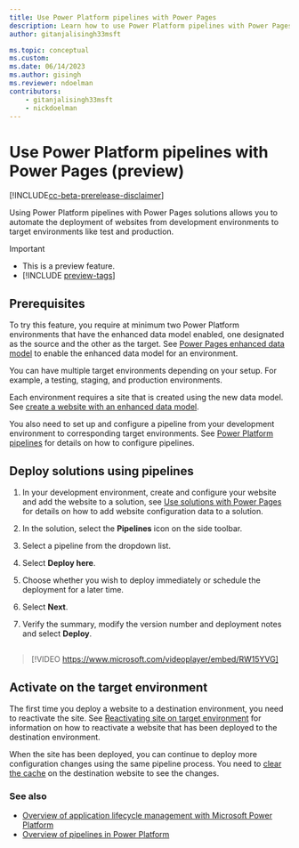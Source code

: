 ```yaml
---
title: Use Power Platform pipelines with Power Pages
description: Learn how to use Power Platform pipelines with Power Pages
author: gitanjalisingh33msft

ms.topic: conceptual
ms.custom: 
ms.date: 06/14/2023
ms.author: gisingh
ms.reviewer: ndoelman
contributors:
    - gitanjalisingh33msft
    - nickdoelman
---
```


# Use Power Platform pipelines with Power Pages (preview)

[!INCLUDE[cc-beta-prerelease-disclaimer](../includes/cc-beta-prerelease-disclaimer.md)]

Using Power Platform pipelines with Power Pages solutions allows you to automate the deployment of websites from development environments to target environments like test and production.  

> [!IMPORTANT]
> - This is a preview feature.
> - [!INCLUDE [preview-tags](../includes/cc-preview-features-definition.md)]

## Prerequisites

To try this feature, you require at minimum two Power Platform environments that have the enhanced data model enabled, one designated as the source and the other as the target. See [Power Pages enhanced data model](../admin/enhanced-data-model.md) to enable the enhanced data model for an environment.

You can have multiple target environments depending on your setup. For example, a testing, staging, and production environments.

Each environment requires a site that is created using the new data model. See [create a website with an enhanced data model](../admin/enhanced-data-model.md#create-a-website-with-an-enhanced-data-model).

You also need to set up and configure a pipeline from your development environment to corresponding target environments. See [Power Platform pipelines](/power-platform/alm/pipelines) for details on how to configure pipelines.

## Deploy solutions using pipelines

1. In your development environment, create and configure your website and add the website to a solution, see [Use solutions with Power Pages](power-pages-solutions.md) for details on how to add website configuration data to a solution.

1. In the solution, select the **Pipelines** icon on the side toolbar.

1. Select a pipeline from the dropdown list.

1. Select **Deploy here**.

1. Choose whether you wish to deploy immediately or schedule the deployment for a later time.

1. Select **Next**.

1. Verify the summary, modify the version number and deployment notes and select **Deploy**.

##

> [!VIDEO https://www.microsoft.com/videoplayer/embed/RW15YVG]

## Activate on the target environment

The first time you deploy a website to a destination environment, you need to reactivate the site. See [Reactivating site on target environment](/admin/migrate-site-configuration.md?tabs=sol#reactivating-site-on-target-environment) for information on how to reactivate a website that has been deployed to the destination environment.

When the site has been deployed, you can continue to deploy more configuration changes using the same pipeline process. You need to [clear the cache](../admin/clear-server-side-cache.md) on the destination website to see the changes.

### See also

- [Overview of application lifecycle management with Microsoft Power Platform](/power-platform/alm/overview-alm)
- [Overview of pipelines in Power Platform](/power-platform/alm/pipelines)